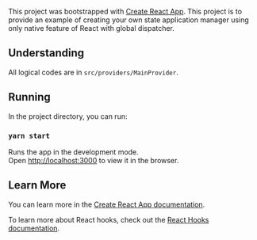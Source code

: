 This project was bootstrapped with [Create React App](https://github.com/facebook/create-react-app).
This project is to provide an example of creating your own state application manager using only native feature of React with global dispatcher.

## Understanding

All logical codes are in `src/providers/MainProvider`.

## Running

In the project directory, you can run:

### `yarn start`

Runs the app in the development mode.<br>
Open [http://localhost:3000](http://localhost:3000) to view it in the browser.

## Learn More

You can learn more in the [Create React App documentation](https://facebook.github.io/create-react-app/docs/getting-started).

To learn more about React hooks, check out the [React Hooks documentation](https://reactjs.org/docs/hooks-intro.html).
